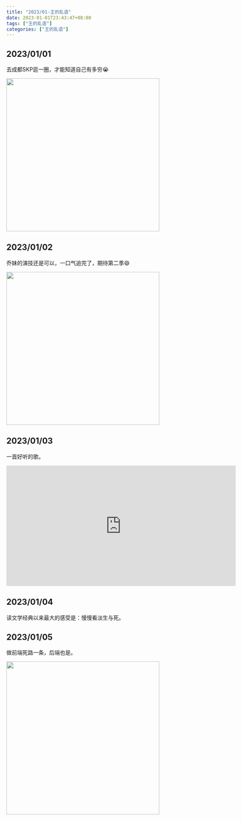 ```yaml
---
title: "2023/01-王的乱语"
date: 2023-01-01T23:43:47+08:00
tags: ["王的乱语"]
categories: ["王的乱语"]
---
```


## 2023/01/01
去成都SKP逛一圈，才能知道自己有多穷😭  

<img src="/images/202301/img.png" alt="" width="400" />  

## 2023/01/02  
乔妹的演技还是可以，一口气追完了，期待第二季😄  

<img src="/images/202301/img_1.png" alt="" width="400" />  

## 2023/01/03  
一首好听的歌。  

<iframe width="600" height="315" src="https://www.youtube.com/embed/h1Ebp1_f6Q0" title="YouTube video player" frameborder="0" allow="accelerometer; autoplay; clipboard-write; encrypted-media; gyroscope; picture-in-picture; web-share" allowfullscreen></iframe>  

## 2023/01/04  
读文学经典以来最大的感受是：慢慢看淡生与死。  

## 2023/01/05  
做前端死路一条，后端也是。  

<img src="/images/202301/img_2.png" alt="" width="400" />  
